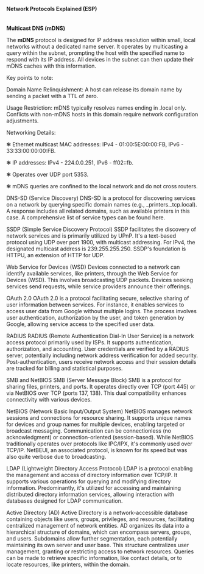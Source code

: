 **Network Protocols Explained (ESP)**
<br><br><br>
**Multicast DNS (mDNS)**

The **mDNS** protocol is designed for IP address resolution within small, local networks without a dedicated name server. It operates by multicasting a query within the subnet, prompting the host with the specified name to respond with its IP address. All devices in the subnet can then update their mDNS caches with this information.

Key points to note:

Domain Name Relinquishment: A host can release its domain name by sending a packet with a TTL of zero.

Usage Restriction: mDNS typically resolves names ending in .local only. Conflicts with non-mDNS hosts in this domain require network configuration adjustments.

Networking Details:

   ❃ Ethernet multicast MAC addresses: IPv4 - 01:00:5E:00:00:FB, IPv6 - 33:33:00:00:00:FB.

   ❃ IP addresses: IPv4 - 224.0.0.251, IPv6 - ff02::fb.

   ❃ Operates over UDP port 5353.

   ❃ mDNS queries are confined to the local network and do not cross routers.

DNS-SD (Service Discovery)
DNS-SD is a protocol for discovering services on a network by querying specific domain names (e.g., _printers._tcp.local). A response includes all related domains, such as available printers in this case. A comprehensive list of service types can be found here.

SSDP (Simple Service Discovery Protocol)
SSDP facilitates the discovery of network services and is primarily utilized by UPnP. It's a text-based protocol using UDP over port 1900, with multicast addressing. For IPv4, the designated multicast address is 239.255.255.250. SSDP's foundation is HTTPU, an extension of HTTP for UDP.

Web Service for Devices (WSD)
Devices connected to a network can identify available services, like printers, through the Web Service for Devices (WSD). This involves broadcasting UDP packets. Devices seeking services send requests, while service providers announce their offerings.

OAuth 2.0
OAuth 2.0 is a protocol facilitating secure, selective sharing of user information between services. For instance, it enables services to access user data from Google without multiple logins. The process involves user authentication, authorization by the user, and token generation by Google, allowing service access to the specified user data.

RADIUS
RADIUS (Remote Authentication Dial-In User Service) is a network access protocol primarily used by ISPs. It supports authentication, authorization, and accounting. User credentials are verified by a RADIUS server, potentially including network address verification for added security. Post-authentication, users receive network access and their session details are tracked for billing and statistical purposes.

SMB and NetBIOS
SMB (Server Message Block)
SMB is a protocol for sharing files, printers, and ports. It operates directly over TCP (port 445) or via NetBIOS over TCP (ports 137, 138). This dual compatibility enhances connectivity with various devices.

NetBIOS (Network Basic Input/Output System)
NetBIOS manages network sessions and connections for resource sharing. It supports unique names for devices and group names for multiple devices, enabling targeted or broadcast messaging. Communication can be connectionless (no acknowledgment) or connection-oriented (session-based). While NetBIOS traditionally operates over protocols like IPC/IPX, it's commonly used over TCP/IP. NetBEUI, an associated protocol, is known for its speed but was also quite verbose due to broadcasting.

LDAP (Lightweight Directory Access Protocol)
LDAP is a protocol enabling the management and access of directory information over TCP/IP. It supports various operations for querying and modifying directory information. Predominantly, it's utilized for accessing and maintaining distributed directory information services, allowing interaction with databases designed for LDAP communication.

Active Directory (AD)
Active Directory is a network-accessible database containing objects like users, groups, privileges, and resources, facilitating centralized management of network entities. AD organizes its data into a hierarchical structure of domains, which can encompass servers, groups, and users. Subdomains allow further segmentation, each potentially maintaining its own server and user base. This structure centralizes user management, granting or restricting access to network resources. Queries can be made to retrieve specific information, like contact details, or to locate resources, like printers, within the domain.
